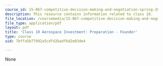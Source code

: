 ```yaml
---
course_id: 15-067-competitive-decision-making-and-negotiation-spring-2011
description: This resource contains information related to class 10.
file_location: /coursemedia/15-067-competitive-decision-making-and-negotiation-spring-2011/7bffa5b77992a5cdfd2badf6d2e03de4_MIT15_067S11_Cl10_Ae_I_PRF.pdf
file_type: application/pdf
layout: pdf
title: 'Class 10 Aerospace Investment: Preparation - Founder'
type: course
uid: 7bffa5b77992a5cdfd2badf6d2e03de4

---
```

None